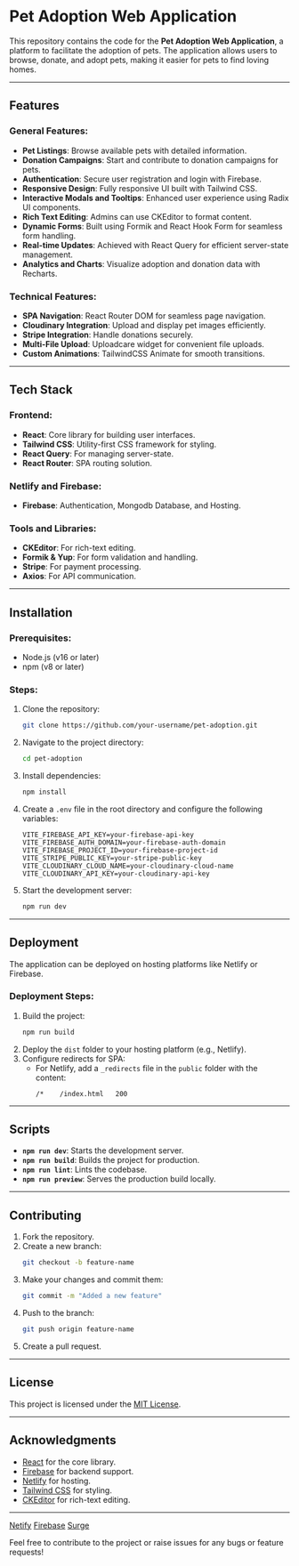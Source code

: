 # Pet Adoption Web Application

This repository contains the code for the **Pet Adoption Web Application**, a platform to facilitate the adoption of pets. The application allows users to browse, donate, and adopt pets, making it easier for pets to find loving homes.

---

## Features

### General Features:
- **Pet Listings**: Browse available pets with detailed information.
- **Donation Campaigns**: Start and contribute to donation campaigns for pets.
- **Authentication**: Secure user registration and login with Firebase.
- **Responsive Design**: Fully responsive UI built with Tailwind CSS.
- **Interactive Modals and Tooltips**: Enhanced user experience using Radix UI components.
- **Rich Text Editing**: Admins can use CKEditor to format content.
- **Dynamic Forms**: Built using Formik and React Hook Form for seamless form handling.
- **Real-time Updates**: Achieved with React Query for efficient server-state management.
- **Analytics and Charts**: Visualize adoption and donation data with Recharts.

### Technical Features:
- **SPA Navigation**: React Router DOM for seamless page navigation.
- **Cloudinary Integration**: Upload and display pet images efficiently.
- **Stripe Integration**: Handle donations securely.
- **Multi-File Upload**: Uploadcare widget for convenient file uploads.
- **Custom Animations**: TailwindCSS Animate for smooth transitions.

---

## Tech Stack

### Frontend:
- **React**: Core library for building user interfaces.
- **Tailwind CSS**: Utility-first CSS framework for styling.
- **React Query**: For managing server-state.
- **React Router**: SPA routing solution.

### Netlify and Firebase:
- **Firebase**: Authentication, Mongodb Database, and Hosting.

### Tools and Libraries:
- **CKEditor**: For rich-text editing.
- **Formik & Yup**: For form validation and handling.
- **Stripe**: For payment processing.
- **Axios**: For API communication.

---

## Installation

### Prerequisites:
- Node.js (v16 or later)
- npm (v8 or later)

### Steps:
1. Clone the repository:
   ```bash
   git clone https://github.com/your-username/pet-adoption.git
   ```
2. Navigate to the project directory:
   ```bash
   cd pet-adoption
   ```
3. Install dependencies:
   ```bash
   npm install
   ```
4. Create a `.env` file in the root directory and configure the following variables:
   ```env
   VITE_FIREBASE_API_KEY=your-firebase-api-key
   VITE_FIREBASE_AUTH_DOMAIN=your-firebase-auth-domain
   VITE_FIREBASE_PROJECT_ID=your-firebase-project-id
   VITE_STRIPE_PUBLIC_KEY=your-stripe-public-key
   VITE_CLOUDINARY_CLOUD_NAME=your-cloudinary-cloud-name
   VITE_CLOUDINARY_API_KEY=your-cloudinary-api-key
   ```
5. Start the development server:
   ```bash
   npm run dev
   ```

---

## Deployment

The application can be deployed on hosting platforms like Netlify or Firebase.

### Deployment Steps:
1. Build the project:
   ```bash
   npm run build
   ```
2. Deploy the `dist` folder to your hosting platform (e.g., Netlify).
3. Configure redirects for SPA:
   - For Netlify, add a `_redirects` file in the `public` folder with the content:
     ```
     /*    /index.html   200
     ```

---

## Scripts

- **`npm run dev`**: Starts the development server.
- **`npm run build`**: Builds the project for production.
- **`npm run lint`**: Lints the codebase.
- **`npm run preview`**: Serves the production build locally.

---

## Contributing

1. Fork the repository.
2. Create a new branch:
   ```bash
   git checkout -b feature-name
   ```
3. Make your changes and commit them:
   ```bash
   git commit -m "Added a new feature"
   ```
4. Push to the branch:
   ```bash
   git push origin feature-name
   ```
5. Create a pull request.

---

## License

This project is licensed under the [MIT License](LICENSE).

---

## Acknowledgments

- [React](https://reactjs.org/) for the core library.
- [Firebase](https://firebase.google.com/) for backend support.
- [Netlify](https://www.netlify.com/) for hosting.
- [Tailwind CSS](https://tailwindcss.com/) for styling.
- [CKEditor](https://ckeditor.com/) for rich-text editing.

---

   [Netify](https://shiny-capybara-e3bc6b.netlify.app)
   [Firebase](https://pet-adoption-f983a.firebaseapp.com)
   [Surge](https://violet-egg.surge.sh)

Feel free to contribute to the project or raise issues for any bugs or feature requests!

